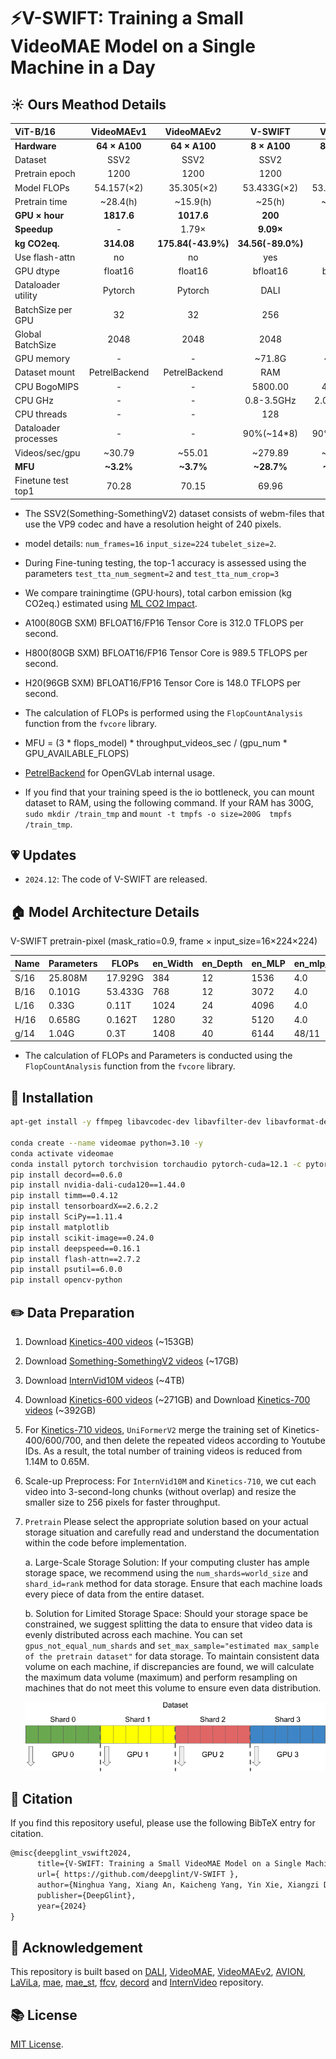 # ⚡️V-SWIFT: Training a Small VideoMAE Model on a Single Machine in a Day

## ☀️ Ours Meathod Details

| ViT-B/16              | VideoMAEv1       | VideoMAEv2       |  V-SWIFT        |  V-SWIFT        |  V-SWIFT        |
| :---------            | :--------------: | :--------------: | :-------------: | :-------------: | :-------------: |
| **Hardware**          |  **64 × A100**   |  **64 × A100**   |   **8 × A100**  |   **8 × H800**  |   **8 × H20**   |
| Dataset               |      SSV2        |      SSV2        |    SSV2         |    SSV2         |    SSV2         |
| Pretrain epoch        |      1200        |      1200        |    1200         |    1200         |    1200         |
| Model FLOPs           |    54.157(×2)    |    35.305(×2)    |   53.433G(×2)   |    53.433G(×2)  |   53.433G(×2)   |
| Pretrain time         |     ~28.4(h)     |     ~15.9(h)     |    ~25(h)       |    ~12.1(h)     |   ~23.3(h)      |
| **GPU × hour**        |  **1817.6**      |  **1017.6**      |    **200**      |    **96.8**     |    **186.4**    |
|  **Speedup**          |      -           |      1.79×       |   **9.09×**     |    **18.8×**    |    **9.78×**    |
|  **kg CO2eq.**        |     **314.08**   |**175.84(-43.9%)**|**34.56(-89.0%)**|    -            |    -            |
| Use flash-attn        |      no          |      no          |    yes          |    yes          |    yes          |
| GPU dtype             |   float16        |      float16     |    bfloat16     |    bfloat16     |    bfloat16     |
| Dataloader utility    |    Pytorch       |    Pytorch       |    DALI         |    DALI         |    DALI         |
| BatchSize per GPU     |      32          |      32          |    256          |    256          |    256          |
| Global BatchSize      |    2048          |      2048        |    2048         |    2048         |    2048         |
| GPU memory            |      -           |      -           |    ~71.8G       |   ~71.8G        |   ~74.0G        |
| Dataset mount         |  PetrelBackend   | PetrelBackend    |    RAM          |    SSD          |    RAM          |
| CPU BogoMIPS          |      -           |      -           |    5800.00      |    4000.00      |    5200.30      |
| CPU GHz               |      -           |      -           |    0.8-3.5GHz   |    2.0-4.0GHz   |   1.5-2.6GHz    |
| CPU threads           |      -           |      -           |     128         |      200        |       384       |
| Dataloader processes  |      -           |      -           |   90%(~14*8)    |  90%(~20*8)     |  90%(~38*8)     |
| Videos/sec/gpu        |     ~30.79       |     ~55.01       |    ~279.89      |   ~331.84       |   ~300.6        |
| **MFU**               |     **~3.2%**    |      **~3.7%**   |    **~28.7%**   |   **~10.7%**    |   **~65.1%**    |
| Finetune test top1    |      70.28       |      70.15       |    69.96        |     -           |     -           |


* The SSV2(Something-SomethingV2) dataset consists of webm-files that use the VP9 codec and have a resolution height of 240 pixels.

* model details: `num_frames=16` `input_size=224` `tubelet_size=2`.

* During Fine-tuning testing, the top-1 accuracy is assessed using the parameters `test_tta_num_segment=2` and `test_tta_num_crop=3`

* We compare trainingtime (GPU·hours), total carbon emission (kg CO2eq.) estimated using [ML CO2 Impact](https://mlco2.github.io/impact/#compute).

* A100(80GB SXM) BFLOAT16/FP16 Tensor Core is 312.0 TFLOPS per second.

* H800(80GB SXM) BFLOAT16/FP16 Tensor Core is 989.5 TFLOPS per second.

* H20(96GB SXM) BFLOAT16/FP16 Tensor Core is 148.0 TFLOPS per second.

* The calculation of FLOPs is performed using the `FlopCountAnalysis` function from the `fvcore` library.

* MFU = (3 * flops_model) * throughput_videos_sec / (gpu_num * GPU_AVAILABLE_FLOPS)

* [PetrelBackend](https://mmengine.readthedocs.io/zh-cn/stable/api/generated/mmengine.fileio.PetrelBackend.html) for OpenGVLab internal usage.

* If you find that your training speed is the io bottleneck, you can mount dataset to RAM, using the following command. If your RAM has 300G, `sudo mkdir /train_tmp` and `mount -t tmpfs -o size=200G  tmpfs /train_tmp`.

## 💗 Updates

- `2024.12`: The code of V-SWIFT are released.

## 🏠 Model Architecture Details

V-SWIFT pretrain-pixel (mask_ratio=0.9, frame × input_size=16×224×224)

| Name | Parameters | FLOPs            | en_Width | en_Depth | en_MLP | en_mlp_ratio | en_Heads | de_Width | de_Depth | de_Heads |
|------|----------- |------------------|----------|----------|--------|--------------|----------|----------|----------|----------|
| S/16 |  25.808M   |    17.929G       | 384      | 12       | 1536   | 4.0          | 6        | 192      | 4        | 3        |
| B/16 |  0.101G    |    53.433G       | 768      | 12       | 3072   | 4.0          | 12       | 384      | 4        | 6        |
| L/16 |  0.33G     |    0.11T         | 1024     | 24       | 4096   | 4.0          | 16       | 512      | 4        | 8        |
| H/16 |  0.658G    |    0.162T        | 1280     | 32       | 5120   | 4.0          | 16       | 512      | 4        | 8        |
| g/14 |  1.04G     |    0.3T          | 1408     | 40       | 6144   | 48/11        | 16       | 512      | 4        | 8        |

* The calculation of FLOPs and Parameters is conducted using the `FlopCountAnalysis` function from the `fvcore` library.

## 🔨 Installation
 
```bash
apt-get install -y ffmpeg libavcodec-dev libavfilter-dev libavformat-dev libavutil-dev

conda create --name videomae python=3.10 -y
conda activate videomae
conda install pytorch torchvision torchaudio pytorch-cuda=12.1 -c pytorch -c nvidia
pip install decord==0.6.0
pip install nvidia-dali-cuda120==1.44.0
pip install timm==0.4.12
pip install tensorboardX==2.6.2.2
pip install SciPy==1.11.4
pip install matplotlib
pip install scikit-image==0.24.0
pip install deepspeed==0.16.1
pip install flash-attn==2.7.2
pip install psutil==6.0.0
pip install opencv-python
```

## ✏️ Data Preparation


1. Download [Kinetics-400 videos](https://github.com/cvdfoundation/kinetics-dataset) (~153GB)

2. Download [Something-SomethingV2 videos](https://www.qualcomm.com/developer/software/something-something-v-2-dataset) (~17GB)

3. Download [InternVid10M videos](https://github.com/OpenGVLab/InternVideo/tree/main/Data/InternVid) (~4TB)

4. Download [Kinetics-600 videos](https://github.com/cvdfoundation/kinetics-dataset) (~271GB) and Download [Kinetics-700 videos](https://github.com/cvdfoundation/kinetics-dataset) (~392GB)

5. For [Kinetics-710 videos](https://github.com/OpenGVLab/UniFormerV2/blob/main/DATASET.md), `UniFormerV2` merge the training set of Kinetics-400/600/700, and then delete the repeated videos according to Youtube IDs. As a result, the total number of training videos is reduced from 1.14M to 0.65M.

6. Scale-up Preprocess: For `InternVid10M` and `Kinetics-710`, we cut each video into 3-second-long chunks (without overlap) and resize the smaller size to 256 pixels for faster throughput.

7. `Pretrain` Please select the appropriate solution based on your actual storage situation and carefully read and understand the documentation within the code before implementation. 

      a. Large-Scale Storage Solution:
      If your computing cluster has ample storage space, we recommend using the `num_shards=world_size` and `shard_id=rank` method for data storage. Ensure that each machine loads every piece of data from the entire dataset.

      b. Solution for Limited Storage Space:
      Should your storage space be constrained, we suggest splitting the data to ensure that video data is evenly distributed across each machine. You can set `gpus_not_equal_num_shards` and `set_max_sample="estimated max_sample of the pretrain dataset"` for data storage. To maintain consistent data volume on each machine, if discrepancies are found, we will calculate the maximum data volume (maximum) and perform resampling on machines that do not meet this volume to ensure even data distribution.

      ![sharding](misc/sharding.png)

## 🚗 Citation

If you find this repository useful, please use the following BibTeX entry for citation.

```latex
@misc{deepglint_vswift2024,
      title={V-SWIFT: Training a Small VideoMAE Model on a Single Machine in a Day}, 
      url={ https://github.com/deepglint/V-SWIFT },
      author={Ninghua Yang, Xiang An, Kaicheng Yang, Yin Xie, Xiangzi Dai, Ziyong Feng},
      publisher={DeepGlint},
      year={2024}
}
```

## 👀 Acknowledgement

This repository is built based on [DALI](https://github.com/NVIDIA/DALI), [VideoMAE](https://github.com/MCG-NJU/VideoMAE), [VideoMAEv2](https://github.com/OpenGVLab/VideoMAEv2),  [AVION](https://github.com/zhaoyue-zephyrus/AVION), [LaViLa](https://github.com/facebookresearch/LaViLa), [mae](https://github.com/facebookresearch/mae), [mae_st](https://github.com/facebookresearch/mae_st), [ffcv](https://github.com/libffcv/ffcv), [decord](https://github.com/dmlc/decord) and [InternVideo](https://github.com/OpenGVLab/InternVideo) repository.

## 📚 License
[MIT License](./LICENSE).
